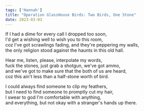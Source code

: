 ```yaml
---
tags: ['Hannah']
title: "Operation GlassHouse Birds: Two Birds, One Stone"
date: 2023-03-03
---
```


If I had a dime for every call I dropped too soon,  
I'd get a wishing well to wish you to this room,  
coz I've got scrawlings fading, and they're peppering my walls,  
the only religion stood against the haunts in this old hall.

Hear me, listen, please, interpolate my words,  
fuck the stones, just grab a shotgun, we've got ammo,  
and we've got to make sure that the both of us are heard,  
coz this ain't less than a half-stone worth of bird.

I could always find someone to clip my feathers,  
but I need to find someone to promptly cut my hair,  
I swear to god I'm comfortable with anything,  
and everything, but not okay with a stranger's hands up there.  
